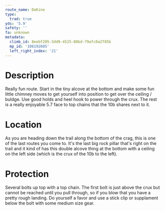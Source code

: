 ```yaml
---
route_name: DaKine
type:
  trad: true
yds: '5.9'
safety: ''
fa: unknown
metadata:
  climb_id: 8eebf205-3dd9-4525-80bd-79afc0a2f85b
  mp_id: '106192685'
  left_right_index: '21'
---
```

# Description
Really fun route. Start in the tiny alcove at the bottom and make some fun little chimney moves to get yourself into position to get over the ceiling / buldge.  Use good holds and heel hook to power through the crux.  The rest is a really enjoyable 5.7 face to top chains that the 10b shares next to it.

# Location
As you are heading down the trail along the bottom of the crag, this is one of the last routes you come to.  It's the last big rock pillar that's right on the trail and it kind of has this double alcove thing at the bottom with a ceiling on the left side (which is the crux of the 10b to the left).

# Protection
Several bolts up top with a top chain.  The first bolt is just above the crux but cannot be reached until you pull through, so if you blow that you have a pretty rough landing.  Do  yourself a favor and use a stick clip or supplament below the bolt with some medium size gear.
